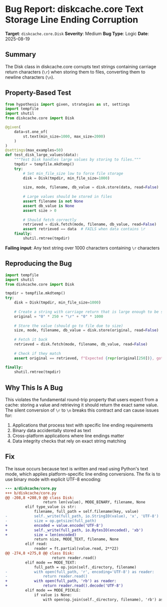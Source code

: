 # Bug Report: diskcache.core Text Storage Line Ending Corruption

**Target**: `diskcache.core.Disk`
**Severity**: Medium
**Bug Type**: Logic
**Date**: 2025-08-19

## Summary

The Disk class in diskcache.core corrupts text strings containing carriage return characters (`\r`) when storing them to files, converting them to newline characters (`\n`).

## Property-Based Test

```python
from hypothesis import given, strategies as st, settings
import tempfile
import shutil
from diskcache.core import Disk

@given(
    data=st.one_of(
        st.text(min_size=1000, max_size=2000)
    )
)
@settings(max_examples=50)
def test_disk_large_values(data):
    """Test Disk handles large values by storing to files."""
    tmpdir = tempfile.mkdtemp()
    try:
        # Set min_file_size low to force file storage
        disk = Disk(tmpdir, min_file_size=1000)
        
        size, mode, filename, db_value = disk.store(data, read=False)
        
        # Large values should be stored in files
        assert filename is not None
        assert db_value is None
        assert size > 0
        
        # Should fetch correctly
        retrieved = disk.fetch(mode, filename, db_value, read=False)
        assert retrieved == data  # FAILS when data contains \r
    finally:
        shutil.rmtree(tmpdir)
```

**Failing input**: Any text string over 1000 characters containing `\r` characters

## Reproducing the Bug

```python
import tempfile
import shutil
from diskcache.core import Disk

tmpdir = tempfile.mkdtemp()
try:
    disk = Disk(tmpdir, min_file_size=1000)
    
    # Create a string with carriage return that is large enough to be stored in a file
    original = "0" * 250 + "\r" + "0" * 1000
    
    # Store the value (should go to file due to size)
    size, mode, filename, db_value = disk.store(original, read=False)
    
    # Fetch it back
    retrieved = disk.fetch(mode, filename, db_value, read=False)
    
    # Check if they match
    assert original == retrieved, f"Expected {repr(original[250])}, got {repr(retrieved[250])}"
    
finally:
    shutil.rmtree(tmpdir)
```

## Why This Is A Bug

This violates the fundamental round-trip property that users expect from a cache: storing a value and retrieving it should return the exact same value. The silent conversion of `\r` to `\n` breaks this contract and can cause issues for:

1. Applications that process text with specific line ending requirements
2. Binary data accidentally stored as text
3. Cross-platform applications where line endings matter
4. Data integrity checks that rely on exact string matching

## Fix

The issue occurs because text is written and read using Python's text mode, which applies platform-specific line ending conversions. The fix is to use binary mode with explicit UTF-8 encoding:

```diff
--- a/diskcache/core.py
+++ b/diskcache/core.py
@@ -208,8 +208,9 @@ class Disk:
                 return len(value), MODE_BINARY, filename, None
         elif type_value is str:
             filename, full_path = self.filename(key, value)
-            self._write(full_path, io.StringIO(value), 'x', 'UTF-8')
-            size = op.getsize(full_path)
+            encoded = value.encode('UTF-8')
+            self._write(full_path, io.BytesIO(encoded), 'xb')
+            size = len(encoded)
             return size, MODE_TEXT, filename, None
         elif read:
             reader = ft.partial(value.read, 2**22)
@@ -274,8 +275,8 @@ class Disk:
                     return reader.read()
         elif mode == MODE_TEXT:
             full_path = op.join(self._directory, filename)
-            with open(full_path, 'r', encoding='UTF-8') as reader:
-                return reader.read()
+            with open(full_path, 'rb') as reader:
+                return reader.read().decode('UTF-8')
         elif mode == MODE_PICKLE:
             if value is None:
                 with open(op.join(self._directory, filename), 'rb') as reader:
```